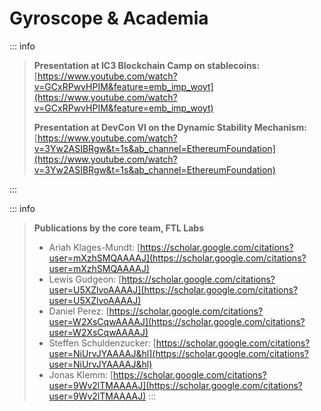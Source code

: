 # Gyroscope & Academia

::: info
> **Presentation at IC3 Blockchain Camp on stablecoins:**  
> [https://www.youtube.com/watch?v=GCxRPwvHPIM&feature=emb_imp_woyt](https://www.youtube.com/watch?v=GCxRPwvHPIM&feature=emb_imp_woyt)
>
> **Presentation at DevCon VI on the Dynamic Stability Mechanism:**  
> [https://www.youtube.com/watch?v=3Yw2ASIBRgw&t=1s&ab_channel=EthereumFoundation](https://www.youtube.com/watch?v=3Yw2ASIBRgw&t=1s&ab_channel=EthereumFoundation)

:::

::: info
> **Publications by the core team, FTL Labs**
>
> * Ariah Klages-Mundt: [https://scholar.google.com/citations?user=mXzhSMQAAAAJ](https://scholar.google.com/citations?user=mXzhSMQAAAAJ)
> * Lewis Gudgeon: [https://scholar.google.com/citations?user=U5XZlvoAAAAJ](https://scholar.google.com/citations?user=U5XZlvoAAAAJ)
> * Daniel Perez: [https://scholar.google.com/citations?user=W2XsCqwAAAAJ](https://scholar.google.com/citations?user=W2XsCqwAAAAJ)
> * Steffen Schuldenzucker: [https://scholar.google.com/citations?user=NiUrvJYAAAAJ&hl](https://scholar.google.com/citations?user=NiUrvJYAAAAJ&hl)
> * Jonas Klemm: [https://scholar.google.com/citations?user=9Wv2lTMAAAAJ](https://scholar.google.com/citations?user=9Wv2lTMAAAAJ)
:::